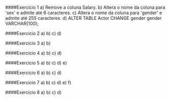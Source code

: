 ####Exercicio 1
a) Remove a coluna Salary.
b) Altera o nome da coluna para 'sex' e admite até 6 caracteres.
c) Altera o nome da coluna para 'gender' e admite até 255 caracteres.
d) ALTER TABLE Actor CHANGE gender gender VARCHAR(100);

####Exercicio 2
a)
b)
c)
d)

####Exercicio 3
a)
b)

####Exercicio 4
a)
b)
c)
d)

####Exercicio 5
a)
b)
c)
d)
e)

####Exercicio 6
a)
b)
c)
d)

####Exercicio 7
a)
b)
c)
d)
e)
f)

####Exercicio 8
a)
b)
c)
d)
